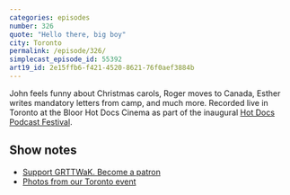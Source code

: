```yaml
---
categories: episodes
number: 326
quote: "Hello there, big boy"
city: Toronto
permalink: /episode/326/
simplecast_episode_id: 55392
art19_id: 2e15ffb6-f421-4520-8621-76f0aef3884b
---
```


John feels funny about Christmas carols, Roger moves to Canada, Esther writes mandatory letters from camp, and much more. Recorded live in Toronto at the Bloor Hot Docs Cinema as part of the inaugural [Hot Docs Podcast Festival](http://www.hotdocs.ca/p/podcastfestival).

## Show notes

<ul class="fa-ul">
<li><i class="fa-li fa fa-heart"></i><a href="https://grownupsreadthingstheywroteaskids.com/support/?utm_source=podcast&utm_medium=referral&utm_campaign=326">Support GRTTWaK. Become a patron</a></li>
<li><i class="fa-li fa fa-camera"></i><a href="https://www.facebook.com/media/set/?set=a.10154393933733600.1073741885.121054468599&type=1&l=25ed887fa6">Photos from our Toronto event</a></li>
</ul>